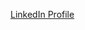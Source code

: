 <!---
lisimba8/lisimba8 is a ✨ special ✨ repository because its `README.md` (this file) appears on your GitHub profile.
You can click the Preview link to take a look at your changes.
--->
<a href="https://www.linkedin.com/in/luyando-lisimba-a1a88218b/">LinkedIn Profile</a>
